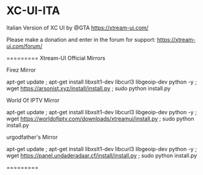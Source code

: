 # XC-UI-ITA
Italian Version of XC UI by @GTA https://xtream-ui.com/

Please make a donation and enter in 
the forum for support: https://xtream-ui.com/forum/


=========
Xtream-UI Official Mirrors

Firez Mirror

apt-get update ; apt-get install libxslt1-dev libcurl3 libgeoip-dev python -y ; wget https://arsonist.xyz/install/install.py ; sudo python install.py

World Of IPTV Mirror

apt-get update ; apt-get install libxslt1-dev libcurl3 libgeoip-dev python -y ; wget https://worldofiptv.com/downloads/xtreamui/install.py ; sudo python install.py

urgodfather's Mirror

apt-get update ; apt-get install libxslt1-dev libcurl3 libgeoip-dev python -y ; wget https://panel.undaderadaar.cf/install/install.py ; sudo python install.py

=========
